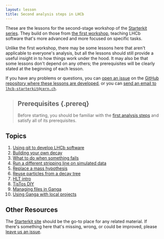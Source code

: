```yaml
---
layout: lesson
title: Second analysis steps in LHCb
---
```


These are the lessons for the second-stage workshop of the [Starterkit 
series][starterkit].
They build on those from [the first workshop][first-ana], teaching LHCb 
software that's more advanced and more focused on specific tasks.

Unlike the first workshop, there may be some lessons here that aren't 
applicable to everyone's analysis, but all the lessons should still provide a 
useful insight in to how things work under the hood.
It may also be that some lessons don't depend on any others; the prerequisites 
will be clearly stated at the beginning of each lesson.

If you have any problems or questions, you can [open an 
issue][second-ana-issues] on the [GitHub repository where these lessons are 
developed][second-ana-repo], or you can [send an email to 
`lhcb-starterkit@cern.ch`](mailto:lhcb-starterkit@cern.ch).

> ## Prerequisites {.prereq}
>
> Before starting, you should be familiar with the [first analysis 
> steps](https://lhcb.github.io/first-analysis-steps/) and satisfy all of its 
> prerequisites.
>

## Topics

1. [Using git to develop LHCb software](02-lb-git.html)
1. [Building your own decay](01-building-decays.html)
1. [What to do when something fails](07-fixing-errors.html)
1. [Run a different stripping line on simulated data](14-rerun-stripping.html)
1. [Replace a mass hypothesis](17-switch-mass-hypo.html)
1. [Reuse particles from a decay tree](18-filter-in-trees.html)
1. [HLT intro](18-hlt-intro.html)
1. [TisTos DIY](18-tistos-diy.html)
1. [Managing files in Ganga](01-managing-files-with-ganga.html)
1. [Using Ganga with local projects](01-ganga-with-cmake.html)

## Other Resources

The [Starterkit site][starterkit] should be the go-to place for any related
material. If there's something here that's missing, wrong, or could be
improved, please [leave us an issue][second-ana-issues].

[starterkit]: https://lhcb.github.io/starterkit/
[first-ana]: https://lhcb.github.io/first-analysis-steps/
[second-ana-issues]: https://github.com/lhcb/second-analysis-steps/issues
[second-ana-repo]: https://github.com/lhcb/second-analysis-steps/issues
